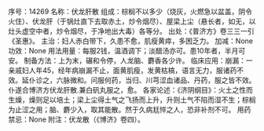 序号：14269
名称：伏龙肝散
组成：棕榈不以多少（烧灰，火燃急以盆盖，阴令火住）、伏龙肝（于锅灶直下去取赤土，炒令烟尽）、屋梁上尘（悬长者，如无，以灶头虚空中者，炒令烟尽，于净地出大毒）各等分。
出处：《普济方》卷三三一引《圣惠》。
主治：妇人赤白带下，久患不愈，肌瘦黄瘁，多困乏力。
加减：None
功效：None
用法用量：每服2钱，温酒调下；淡醋汤亦可。患10年者，半月可安。
制备方法：上为末，碾和令停，人龙脑、麝香各少许。
临床应用：崩漏：一亲戚妇人年45，经年病崩漏不止，面黄肌瘦，发黄枯槁，语言无力，服诸药不效。延仆诊之，六脉微和。问服何药，当归、川芎涩血诸品、丹药，服之皆不效。仆遂合博济方伏龙肝散.兼白矾丸服之，愈。
各家论述：《济阴纲目》：火土之性而生燥，燥则足以培土；梁上尘得土气之飞扬而上升，升则土气不陷而湿不生；棕榈为止涩之用；脑、麝少入，取其能散。然于久病尪悴之人，恐非补剂不可。
用药禁忌：None
附注：伏龙散（《博济》卷四）。
